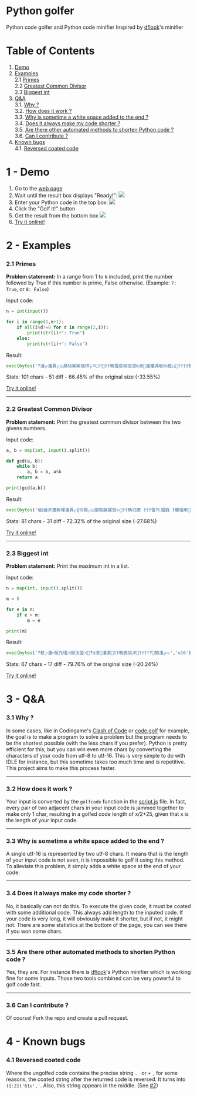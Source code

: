 # Python golfer
Python code golfer and Python code minifier
Inspired by [dflook](https://github.com/dflook/python-minifier)'s minifier




# Table of Contents
1. [Demo](#1---demo)
2. [Examples](#2---examples)\
  2.1 [Primes](#21-primes)\
  2.2 [Greatest Common Divisor](#22-greatest-common-divisor)\
  2.3 [Biggest int](#23-biggest-int)
3. [Q&A](#3---qa)\
  3.1. [Why ?](#31-why-)\
  3.2. [How does it work ?](#32-how-does-it-work-)\
  3.3. [Why is sometime a white space added to the end ?](#33-why-is-sometime-a-white-space-added-to-the-end-)\
  3.4. [Does it always make my code shorter ?](#34-does-it-always-make-my-code-shorter-)\
  3.5. [Are there other automated methods to shorten Python code ?](#35-are-there-other-automated-methods-to-shorten-python-code-)\
  3.6. [Can I contribute ?](#36-can-i-contribute-)
4. [Known bugs](#4---known-bugs)\
  4.1. [Reversed coated code](#41-reversed-coated-code)




# 1 - Demo
1. Go to the [web page](https://clemg.github.io/pythongolfer)
2. Wait until the result box displays "Ready!":
![](https://i.imgur.com/czqWBmZ.png)
3. Enter your Python code in the top box:
![](https://i.imgur.com/88ftMZE.png)
4. Click the "Golf it!" button
5. Get the result from the bottom box
![](https://i.imgur.com/CrWZyqU.png)
6. [Try it online!](https://tio.run/##TY7BSsNAGIQfJy14qaKHvor0ogQ8qWAL9rZ7ENKQS8FAL8KuJHVX222bbg8R@i5hlv77GHGLUAo/w8/wzTDP4@HD0@NV28av8X3nbjyMXzoRuAHbU60hbVCfr8ODQlOWUr3y0y3VEtwGxrFPJKZRKe3n4BW4PvKJCADlXy5RYAuonZt9O6XBUjBBhQCf00ZCLpBr8NJZ6YI/E36yovd/wNBbRR8GssS6OjqFbtRviJ8fZeJ8j7M/PgsllgrVKO1ZSmXlp4YydcIOS3vYhcE6uohGvZuoe3vZH3Tbtnf9Bw "Python 3 – Try It Online")




# 2 - Examples
### 2.1 Primes
**Problem statement:** In a range from 1 to `N` included, print the number followed by True if this number is prime, False otherwise. (Example: `7: True`, or `8: False`)

Input code:
```Python
n = int(input())

for i in range(1,n+1):
    if all(i%d!=0 for d in range(2,i)):
        print(str(i)+": True")
    else:
        print(str(i)+": False")
```

Result:
```Python
exec(bytes('⁮‽湩⡴湩異⡴⤩昊牯椠椠⁮慲杮⡥ⰱ⭮⤱਺††晩愠汬椨搥㴡‰潦⁲⁤湩爠湡敧㈨椬⤩਺††††牰湩⡴瑳⡲⥩∫›牔敵⤢ †攠獬㩥 †††瀠楲瑮猨牴椨⬩㨢䘠污敳⤢','u16')[2:])
```
Stats: 101 chars - 51 diff - 66.45% of the original size (-33.55%)

[Try it online!](https://tio.run/##PU5NS8NAEP05acFLlXrwr4gXJeCpClawtw0oJKWChQbqQdgtu7qLMSZpPLTQ/yIvMvsz4pSI8BjmDfM@rifjy6vRUduGd@FF73wyDm96AaIcYkcbB1Xz9GnBC7Sj5dQnn6Qlg3/ooaKXHMqgKPGRQ5ffdgshGfTs6F5SmZG29GSaWkEUtHtFVCHSe89Y0kZR@tbElnTG5v/aDj4pugJ@voaqYBzid4itTxaUfkGvIKb7oIX0j1njTEf/tHw3lZ/nfmZ9UnMHZK6xq58lV@LQNcuDg@B2cBz0Tw9PzvptOxj@Ag "Python 3 – Try It Online")

---
### 2.2 Greatest Common Divisor
**Problem statement:** Print the greatest common divisor between the two givens numbers.

Input code:
```Python
a, b = map(int, input().split())

def gcd(a, b):
    while b:
        a, b = b, a%b
    return a

print(gcd(a,b))
```

Result:
```Python
exec(bytes('ⱡ戠㴠洠灡椨瑮‬湩異⡴⸩灳楬⡴⤩搊晥朠摣愨‬⥢਺††桷汩⁥㩢 †††愠‬⁢‽Ɫ愠戥 †爠瑥牵⁮੡牰湩⡴捧⡤ⱡ⥢ ','u16')[2:])
```
Stats: 81 chars - 31 diff - 72.32% of the original size (-27.68%)

[Try it online!](https://tio.run/##JY49CsJAEEavYrcGbFQM6lXERglYqaCCdllIkQiCKSwEi92YxSyIGIz4A94lTGD2GOuGwBQzj8d833yznMymba2dtTOujzZLZ1EnkHL0WZExzJiiHONEhTdwr/iR6nAHnsFbKvpAcS33WOJ@i0eBJ4bhGb3EmCCiPPmCy8wgf2EqgYpCRuBuK1hyj5UmNfAHaWRO9EUlKJ@pUKjgCfSWS66Cu4k2Wbi7AI9NPfMfXEkaZNW0iTVo9YeW1r1urWP/AQ "Python 3 – Try It Online")

---
### 2.3 Biggest int
**Problem statement:** Print the maximum int in a list.

Input code:
```Python
n = map(int, input().split())

m = 0

for e in n:
    if e > m:
        m = e

print(m)
```

Result:
```Python
exec(bytes('⁮‽慭⡰湩ⱴ椠灮瑵⤨献汰瑩⤨਩⁭‽ਰ潦⁲⁥湩渠਺††晩攠㸠洠਺††††⁭‽੥牰湩⡴⥭','u16')[2:])
```
Stats: 67 chars - 17 diff - 79.76% of the original size (-20.24%)

[Try it online!](https://tio.run/##K6gsycjPM/7/P7UiNVkjqbIktVhD/VHjukcNe5@1rn20cMOznSsfbdzybMmC543rnk/c@mjJiuc9655t3PB84kog@8GKlY8a1wIVP1ix4dneZY8aNz1qXArU8mzHggcrdj1qWABEz2aufDZlweMdC55tQQhCEUTvyqXPO8EWLdzyaOladR31UkMzdc1oI6tYzf//TY0VzA0UTC0UTCwVLM0UTAwVzIwVLM0VTI2A4gA "Python 3 – Try It Online")




# 3 - Q&A
### 3.1 Why ?
In some cases, like in Codingame's [Clash of Code](https://www.codingame.com/multiplayer/clashofcode) or [code.golf](https://www.code.golf) for example, the goal is to make a program to solve a problem but the program needs to be the shortest possible (with the less chars if you prefer). Python is pretty efficient for this, but you can win even more chars by converting the characters of your code from utf-8 to utf-16. This is very simple to do with IDLE for instance, but this sometime takes too much time and is repetitive.
This project aims to make this process faster.

---
### 3.2 How does it work ?
Your input is converted by the `golfcode` function in the [script.js](https://github.com/clemg/pythongolfer/blob/main/script.js) file. In fact, every pair of two adjacent chars in your input code is jammed together to make only 1 char, resulting in a golfed code length of x/2+25, given that x is the length of your input code.

---
### 3.3 Why is sometime a white space added to the end ?
A single utf-16 is represented by two utf-8 chars. It means that is the length of your input code is not even, it is impossible to golf it using this method. To alleviate this problem, it simply adds a white space at the end of your code.

---
### 3.4 Does it always make my code shorter ?
No, it basically can not do this. To execute the given code, it must be coated with some additional code. This always add length to the inputed code. If your code is very long, it will obviously make it shorter, but if not, it might not. There are some statistics at the bottom of the page, you can see there if you won some chars.

---
### 3.5 Are there other automated methods to shorten Python code ?
Yes, they are. For instance there is [dflook](https://github.com/dflook/python-minifier)'s Python minifier which is working fine for some inputs. Those two tools combined can be very powerful to golf code fast.

---
### 3.6 Can I contribute ?
Of course! Fork the repo and create a pull request.




# 4 - Known bugs
### 4.1 Reversed coated code
Where the ungolfed code contains the precise string `. ` or `+ `, for some reasons, the coated string after the returned code is reversed. It turns into `([:2]('61u','`. Also, this string appears in the middle. (See [#2](https://github.com/clemg/pythongolfer/issues/2))
